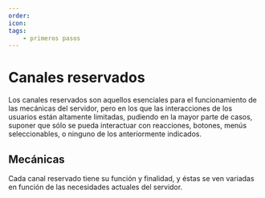```yaml
---
order: 
icon: 
tags:
    - primeros pasos
---
```


# Canales reservados

Los canales reservados son aquellos esenciales para el funcionamiento de las mecánicas del servidor, pero en los que las interacciones de los usuarios están altamente limitadas, pudiendo en la mayor parte de casos, suponer que sólo se pueda interactuar con reacciones, botones, menús seleccionables, o ninguno de los anteriormente indicados.

## Mecánicas

Cada canal reservado tiene su función y finalidad, y éstas se ven variadas en función de las necesidades actuales del servidor.